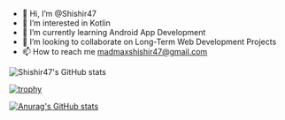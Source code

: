 - 👋 Hi, I’m @Shishir47
- 👀 I’m interested in Kotlin
- 🌱 I’m currently learning Android App Development
- 💞️ I’m looking to collaborate on Long-Term Web Development Projects
- 📫 How to reach me madmaxshishir47@gmail.com

![Shishir47's GitHub stats](https://github-readme-stats.vercel.app/api?username=shishir47&theme=dark&show_icons=true)

[![trophy](https://github-profile-trophy.vercel.app/?username=Shishir47)](https://github.com/ryo-ma/github-profile-trophy)

[![Anurag's GitHub stats](https://github-readme-stats.vercel.app/api?username=shishir47)](https://github.com/anuraghazra/github-readme-stats)
<!---
Shishir47/Shishir47 is a ✨ special ✨ repository because its `README.md` (this file) appears on your GitHub profile.
You can click the Preview link to take a look at your changes.
--->
